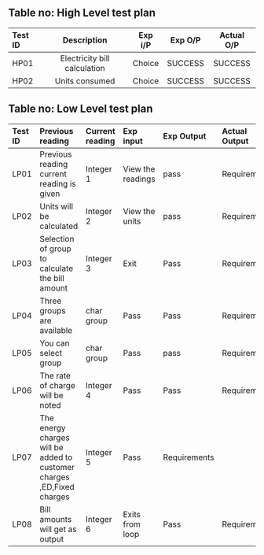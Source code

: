 ## Table no: High Level test plan

|**Test ID**|**Description**|**Exp i/P**|**Exp O/P**|**Actual O/P**|
| :- | :-: | :-: | :-: | :-: |
|HP01|Electricity bill calculation|Choice|SUCCESS|SUCCESS|
|HP02|Units consumed|Choice|SUCCESS|SUCCESS|



## Table no: Low Level test plan


|Test ID|Previous reading|Current reading|Exp input|Exp Output|Actual Output|
| :- | :- | :- | :- | :- | :- |
|LP01|Previous reading current reading is given| Integer 1|View the readings|pass| Requirement|
|LP02|Units will be calculated|Integer 2|View the units|pass| Requirement|
|LP03|Selection of group to calculate the bill amount|Integer 3|Exit|Pass| Requirement | 
|LP04|Three groups are available |char group|Pass|Pass| Requirement|
|LP05|You can select group | char group|Pass| pass | Requirement|
|LP06|The rate of charge will be noted |Integer 4|Pass|Pass | Requirement |
|LP07|The energy charges will be added to customer charges ,ED,Fixed charges |Integer 5| Pass | Requirements |
|LP08| Bill amounts will get as output |Integer 6| Exits from loop | Pass | Requirement |
